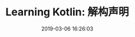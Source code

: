 ---
title: 'Learning Kotlin: 解构声明'
date: 2019-03-06 16:26:03
updated: 2019-03-06 16:26:03
tags: kotlin
categories: Kotlin
permalink: learning-kotlin-multi-declarations.html
---
